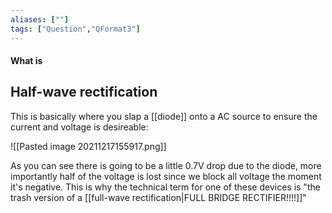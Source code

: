 ```yaml
---
aliases: [""]
tags: ["Question","QFormat3"]
---
```


#### What is
## Half-wave rectification
This is basically where you slap a [[diode]] onto a AC source to ensure the current and voltage is desireable:

![[Pasted image 20211217155917.png]]

As you can see there is going to be a little 0.7V drop due to the diode, more importantly half of the voltage is lost since we block all voltage the moment it's negative. This is why the technical term for one of these devices is "the trash version of a [[full-wave rectification|FULL BRIDGE RECTIFIER!!!!]]"
